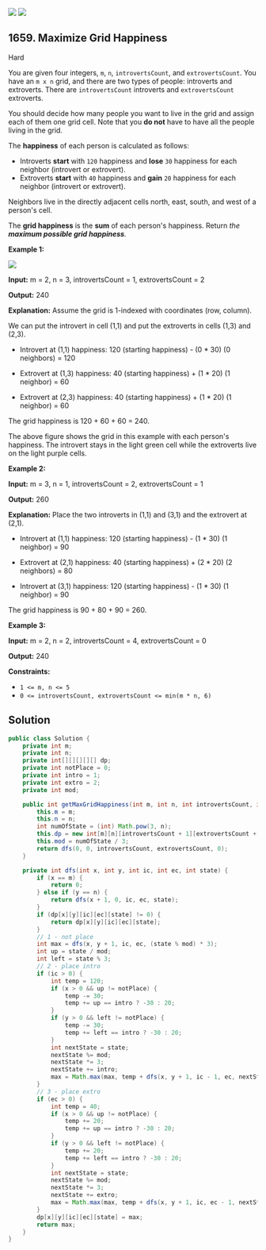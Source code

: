 [![](https://img.shields.io/github/stars/javadev/LeetCode-in-Java?label=Stars&style=flat-square)](https://github.com/javadev/LeetCode-in-Java)
[![](https://img.shields.io/github/forks/javadev/LeetCode-in-Java?label=Fork%20me%20on%20GitHub%20&style=flat-square)](https://github.com/javadev/LeetCode-in-Java/fork)

## 1659\. Maximize Grid Happiness

Hard

You are given four integers, `m`, `n`, `introvertsCount`, and `extrovertsCount`. You have an `m x n` grid, and there are two types of people: introverts and extroverts. There are `introvertsCount` introverts and `extrovertsCount` extroverts.

You should decide how many people you want to live in the grid and assign each of them one grid cell. Note that you **do not** have to have all the people living in the grid.

The **happiness** of each person is calculated as follows:

*   Introverts **start** with `120` happiness and **lose** `30` happiness for each neighbor (introvert or extrovert).
*   Extroverts **start** with `40` happiness and **gain** `20` happiness for each neighbor (introvert or extrovert).

Neighbors live in the directly adjacent cells north, east, south, and west of a person's cell.

The **grid happiness** is the **sum** of each person's happiness. Return _the **maximum possible grid happiness**._

**Example 1:**

![](https://assets.leetcode.com/uploads/2020/11/05/grid_happiness.png)

**Input:** m = 2, n = 3, introvertsCount = 1, extrovertsCount = 2

**Output:** 240

**Explanation:** Assume the grid is 1-indexed with coordinates (row, column).

We can put the introvert in cell (1,1) and put the extroverts in cells (1,3) and (2,3).

- Introvert at (1,1) happiness: 120 (starting happiness) - (0 \* 30) (0 neighbors) = 120

- Extrovert at (1,3) happiness: 40 (starting happiness) + (1 \* 20) (1 neighbor) = 60

- Extrovert at (2,3) happiness: 40 (starting happiness) + (1 \* 20) (1 neighbor) = 60

The grid happiness is 120 + 60 + 60 = 240.

The above figure shows the grid in this example with each person's happiness. The introvert stays in the light green cell while the extroverts live on the light purple cells.

**Example 2:**

**Input:** m = 3, n = 1, introvertsCount = 2, extrovertsCount = 1

**Output:** 260

**Explanation:** Place the two introverts in (1,1) and (3,1) and the extrovert at (2,1).

- Introvert at (1,1) happiness: 120 (starting happiness) - (1 \* 30) (1 neighbor) = 90

- Extrovert at (2,1) happiness: 40 (starting happiness) + (2 \* 20) (2 neighbors) = 80

- Introvert at (3,1) happiness: 120 (starting happiness) - (1 \* 30) (1 neighbor) = 90

The grid happiness is 90 + 80 + 90 = 260.

**Example 3:**

**Input:** m = 2, n = 2, introvertsCount = 4, extrovertsCount = 0

**Output:** 240

**Constraints:**

*   `1 <= m, n <= 5`
*   `0 <= introvertsCount, extrovertsCount <= min(m * n, 6)`

## Solution

```java
public class Solution {
    private int m;
    private int n;
    private int[][][][][] dp;
    private int notPlace = 0;
    private int intro = 1;
    private int extro = 2;
    private int mod;

    public int getMaxGridHappiness(int m, int n, int introvertsCount, int extrovertsCount) {
        this.m = m;
        this.n = n;
        int numOfState = (int) Math.pow(3, n);
        this.dp = new int[m][n][introvertsCount + 1][extrovertsCount + 1][numOfState];
        this.mod = numOfState / 3;
        return dfs(0, 0, introvertsCount, extrovertsCount, 0);
    }

    private int dfs(int x, int y, int ic, int ec, int state) {
        if (x == m) {
            return 0;
        } else if (y == n) {
            return dfs(x + 1, 0, ic, ec, state);
        }
        if (dp[x][y][ic][ec][state] != 0) {
            return dp[x][y][ic][ec][state];
        }
        // 1 - not place
        int max = dfs(x, y + 1, ic, ec, (state % mod) * 3);
        int up = state / mod;
        int left = state % 3;
        // 2 - place intro
        if (ic > 0) {
            int temp = 120;
            if (x > 0 && up != notPlace) {
                temp -= 30;
                temp += up == intro ? -30 : 20;
            }
            if (y > 0 && left != notPlace) {
                temp -= 30;
                temp += left == intro ? -30 : 20;
            }
            int nextState = state;
            nextState %= mod;
            nextState *= 3;
            nextState += intro;
            max = Math.max(max, temp + dfs(x, y + 1, ic - 1, ec, nextState));
        }
        // 3 - place extro
        if (ec > 0) {
            int temp = 40;
            if (x > 0 && up != notPlace) {
                temp += 20;
                temp += up == intro ? -30 : 20;
            }
            if (y > 0 && left != notPlace) {
                temp += 20;
                temp += left == intro ? -30 : 20;
            }
            int nextState = state;
            nextState %= mod;
            nextState *= 3;
            nextState += extro;
            max = Math.max(max, temp + dfs(x, y + 1, ic, ec - 1, nextState));
        }
        dp[x][y][ic][ec][state] = max;
        return max;
    }
}
```